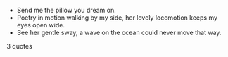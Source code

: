  - Send me the pillow you dream on.
 - Poetry in motion walking by my side, her lovely locomotion keeps my eyes open wide.
 - See her gentle sway, a wave on the ocean could never move that way.

3 quotes